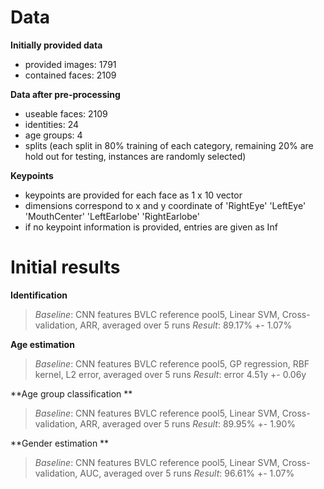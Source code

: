 Data
====

**Initially provided data**

 -  provided images: 1791
 -  contained faces: 2109

**Data after pre-processing**

 - useable faces: 2109
 - identities: 24
 - age groups: 4
 - splits (each split in 80% training of each category, remaining 20% are hold out for testing, instances are randomly selected)

**Keypoints**

 - keypoints are provided for each face as 1 x 10 vector
 - dimensions correspond to x and y coordinate of  'RightEye'  'LeftEye'  'MouthCenter'  'LeftEarlobe'  'RightEarlobe'
 - if no keypoint information is provided, entries are given as Inf


Initial results
===================

**Identification**
>*Baseline*: CNN features BVLC reference pool5, Linear SVM, Cross-validation, ARR, averaged over 5 runs 
>*Result*: 89.17% +- 1.07%

**Age estimation**
>*Baseline*: CNN features BVLC reference pool5, GP regression, RBF kernel, L2 error, averaged over 5 runs
>*Result*: error 4.51y +- 0.06y

**Age group classification **
>*Baseline*: CNN features BVLC reference pool5, Linear SVM, Cross-validation, ARR, averaged over 5 runs
>*Result*: 89.95% +- 1.90%
   
**Gender estimation **
>*Baseline*: CNN features BVLC reference pool5, Linear SVM, Cross-validation, AUC, averaged over 5 runs
>*Result*: 96.61% +- 1.07%
